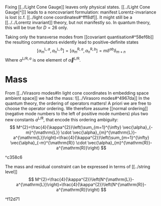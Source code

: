 
Fixing [[../Light Cone Gauge]] leaves only physical states. [[../Light Cone Gauge|^|]] leads to a noncovariant formulation: manifest Lorentz-invariance is lost (c.f. [[../light cone coordinates#^fff8df]]. It might still be a [[../../Lorentz invariant]] theory, but not manifestly so. In quantum theory, this will be true for $D=26$ only.

Taking only the transverse modes from [[covariant quantisation#^58ef6b]] the resulting commutators evidently lead to positive-definite states
$$
\left[\alpha_{m}^{\mathrm{L}, a}, \alpha_{n}^{\mathrm{L}, b}\right]=\left[\alpha_{m}^{\mathrm{R}, a}, \alpha_{n}^{\mathrm{R}, b}\right]=m \delta^{a b} \delta_{m+n}
$$
Where $\alpha^{\mathrm{L}/\mathrm{R},a}$ is one element of $\vec{\alpha}^{\mathrm{L}/\mathrm{R}}$.

# Mass
From [[../Virasoro modes#In light cone coordinates In embedding space ambient space]] we had the mass:
![[../Virasoro modes#^4967da]]
In the quantum theory, the ordering of operators matters! A priori we are free to choose the operator ordering. We therefore assume [[normal ordering]] (negative mode numbers to the left of positive mode numbers) plus two new constants $a^{\mathrm{L} / \mathrm{R}}$, that encode this ordering ambiguity:
$$
M^{2}=\frac{4}{\kappa^{2}}\left(\sum_{m=1}^{\infty} \vec{\alpha}_{-m}^{\mathrm{L}} \cdot \vec{\alpha}_{m}^{\mathrm{L}}-a^{\mathrm{L}}\right)=\frac{4}{\kappa^{2}}\left(\sum_{m=1}^{\infty} \vec{\alpha}_{-m}^{\mathrm{R}} \cdot \vec{\alpha}_{m}^{\mathrm{R}}-a^{\mathrm{R}}\right)
$$

^c358c6

The mass and residual constraint can be expressed in terms of [[../string level]]
$$
M^{2}=\frac{4}{\kappa^{2}}\left(N^{\mathrm{L}}-a^{\mathrm{L}}\right)=\frac{4}{\kappa^{2}}\left(N^{\mathrm{R}}-a^{\mathrm{R}}\right)
$$

^f12d71

